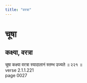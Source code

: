 ```yaml
---
title: "वरत्रा"
---
```


# चूषा
## कक्ष्या, वरत्रा
चूषा कक्ष्या वरत्रा स्यादालानं स्तम्भ उज्यते ॥ २२१ ॥<br />verse 2.1.1.221<br />page 0027

